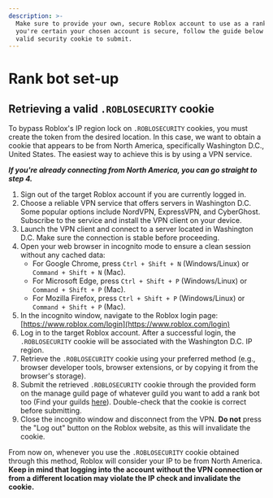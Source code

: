 ```yaml
---
description: >-
  Make sure to provide your own, secure Roblox account to use as a rank bot. If
  you're certain your chosen account is secure, follow the guide below to get a
  valid security cookie to submit.
---
```


# Rank bot set-up



## **Retrieving a valid `.ROBLOSECURITY` cookie**

To bypass Roblox's IP region lock on `.ROBLOSECURITY` cookies, you must create the token from the desired location. In this case, we want to obtain a cookie that appears to be from North America, specifically Washington D.C., United States. The easiest way to achieve this is by using a VPN service.

_**If you're already connecting from North America, you can go straight to step 4.**_

1. Sign out of the target Roblox account if you are currently logged in.
2. Choose a reliable VPN service that offers servers in Washington D.C. Some popular options include NordVPN, ExpressVPN, and CyberGhost. Subscribe to the service and install the VPN client on your device.
3. Launch the VPN client and connect to a server located in Washington D.C. Make sure the connection is stable before proceeding.
4. Open your web browser in incognito mode to ensure a clean session without any cached data:
   * For Google Chrome, press `Ctrl + Shift + N` (Windows/Linux) or `Command + Shift + N` (Mac).
   * For Microsoft Edge, press `Ctrl + Shift + P` (Windows/Linux) or `Command + Shift + P` (Mac).
   * For Mozilla Firefox, press `Ctrl + Shift + P` (Windows/Linux) or `Command + Shift + P` (Mac).
5. In the incognito window, navigate to the Roblox login page: [https://www.roblox.com/login](https://www.roblox.com/login)
6. Log in to the target Roblox account. After a successful login, the `.ROBLOSECURITY` cookie will be associated with the Washington D.C. IP region.
7. Retrieve the `.ROBLOSECURITY` cookie using your preferred method (e.g., browser developer tools, browser extensions, or by copying it from the browser's storage).
8. Submit the retrieved `.ROBLOSECURITY` cookie through the provided form on the manage guild page of whatever guild you want to add a rank bot too (Find your guilds [here](https://rolinker.net/manage/guilds)). Double-check that the cookie is correct before submitting.
9. Close the incognito window and disconnect from the VPN. **Do not** press the "Log out" button on the Roblox website, as this will invalidate the cookie.

From now on, whenever you use the `.ROBLOSECURITY` cookie obtained through this method, Roblox will consider your IP to be from North America. **Keep in mind that logging into the account without the VPN connection or from a different location may violate the IP check and invalidate the cookie.**
